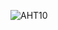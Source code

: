 
![AHT10](https://user-images.githubusercontent.com/1426877/139553933-784de7c7-b41a-4060-af44-db3b75b77ea2.JPG)
